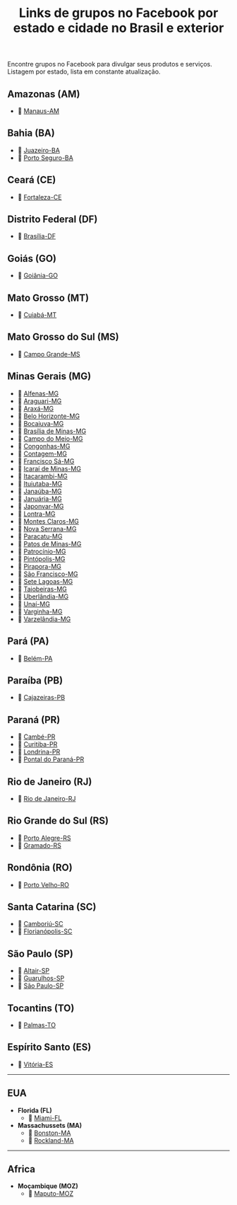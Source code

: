 <header>
  <h1>Links de grupos no Facebook por estado e cidade no Brasil e exterior</h1>
</header>

<p>
  Encontre grupos no Facebook para divulgar seus produtos e serviços. 
  Listagem por estado, lista em constante atualização.
</p>

<section>
  <h2>Amazonas (AM)</h2>
  <ul>
    <li>🔗 <a href="https://www.facebook.com/groups/manausamazonasbrasill/" target="_blank">Manaus-AM</a></li>
  </ul>
</section>

<section>
  <h2>Bahia (BA)</h2>
  <ul>
    <li>🔗 <a href="https://www.facebook.com/groups/juazeirobahiabrasil/" target="_blank">Juazeiro-BA</a></li>
    <li>🔗 <a href="https://www.facebook.com/groups/portosegurobrasil/" target="_blank">Porto Seguro-BA</a></li>
  </ul>
</section>

<section>
  <h2>Ceará (CE)</h2>
  <ul>
    <li>🔗 <a href="https://www.facebook.com/groups/fortalezacebrasil/" target="_blank">Fortaleza-CE</a></li>
  </ul>
</section>

<section>
  <h2>Distrito Federal (DF)</h2>
  <ul>
    <li>🔗 <a href="https://www.facebook.com/groups/brasiliadfbrasil/" target="_blank">Brasília-DF</a></li>
  </ul>
</section>

<section>
  <h2>Goiás (GO)</h2>
  <ul>
    <li>🔗 <a href="https://www.facebook.com/groups/goianiagoiasbrasil/" target="_blank">Goiânia-GO</a></li>
  </ul>
</section>

<section>
  <h2>Mato Grosso (MT)</h2>
  <ul>
    <li>🔗 <a href="https://www.facebook.com/groups/cuiababrasil/" target="_blank">Cuiabá-MT</a></li>
  </ul>
</section>

<section>
  <h2>Mato Grosso do Sul (MS)</h2>
  <ul>
    <li>🔗 <a href="https://www.facebook.com/groups/campograndematogrossosul/" target="_blank">Campo Grande-MS</a></li>
  </ul>
</section>

<section>
  <h2>Minas Gerais (MG)</h2>
  <ul>
    <li>🔗 <a href="https://www.facebook.com/groups/alfenasminasgeraisbrasil/" target="_blank">Alfenas-MG</a></li>
    <li>🔗 <a href="https://www.facebook.com/groups/araguariminasgeraisbrasil/" target="_blank">Araguari-MG</a></li>
    <li>🔗 <a href="https://www.facebook.com/groups/araxaminasgeraisbrasil/" target="_blank">Araxá-MG</a></li>
    <li>🔗 <a href="https://www.facebook.com/groups/belohorizonteminasgerais/" target="_blank">Belo Horizonte-MG</a></li>
    <li>🔗 <a href="https://www.facebook.com/groups/bocaiuvamgbrasil/" target="_blank">Bocaiuva-MG</a></li>
    <li>🔗 <a href="https://www.facebook.com/groups/brasiliademinasmg/" target="_blank">Brasília de Minas-MG</a></li>
    <li>🔗 <a href="https://www.facebook.com/groups/campodomeiominasgerais/" target="_blank">Campo do Meio-MG</a></li>
    <li>🔗 <a href="https://www.facebook.com/groups/congonhasminasgerais/" target="_blank">Congonhas-MG</a></li>
    <li>🔗 <a href="https://www.facebook.com/groups/contagemminasgeraisbrasil/" target="_blank">Contagem-MG</a></li>
    <li>🔗 <a href="https://www.facebook.com/groups/franciscosaminasgeraisbrasil/" target="_blank">Francisco Sá-MG</a></li>
    <li>🔗 <a href="https://www.facebook.com/groups/icaraideminasmgbrasil/" target="_blank">Icaraí de Minas-MG</a></li>
    <li>🔗 <a href="https://www.facebook.com/groups/itacarambinortedeminas/" target="_blank">Itacarambi-MG</a></li>
    <li>🔗 <a href="https://www.facebook.com/groups/ituiutabaminasgeraisbrasil/" target="_blank">Ituiutaba-MG</a></li>
    <li>🔗 <a href="https://www.facebook.com/groups/janaubaminasgeraisbrasil/" target="_blank">Janaúba-MG</a></li>
    <li>🔗 <a href="https://www.facebook.com/groups/januariaminasgerais/" target="_blank">Januária-MG</a></li>
    <li>🔗 <a href="https://www.facebook.com/groups/japonvarmg/" target="_blank">Japonvar-MG</a></li>
    <li>🔗 <a href="https://www.facebook.com/groups/lontramgbrasil/" target="_blank">Lontra-MG</a></li>
    <li>🔗 <a href="https://www.facebook.com/groups/montesclarosnortedeminas/" target="_blank">Montes Claros-MG</a></li>
    <li>🔗 <a href="https://www.facebook.com/groups/novaserranamg/" target="_blank">Nova Serrana-MG</a></li>
    <li>🔗 <a href="https://www.facebook.com/groups/paracatubrasil/" target="_blank">Paracatu-MG</a></li>
    <li>🔗 <a href="https://www.facebook.com/groups/patosdeminasminasgerais/" target="_blank">Patos de Minas-MG</a></li>
    <li>🔗 <a href="https://www.facebook.com/groups/patrociniominasgeraisbrasil/" target="_blank">Patrocínio-MG</a></li>
    <li>🔗 <a href="https://www.facebook.com/groups/pintopolisminasgeraisbrasil/" target="_blank">Pintópolis-MG</a></li>
    <li>🔗 <a href="https://www.facebook.com/groups/piraporaminasgerais/" target="_blank">Pirapora-MG</a></li>
    <li>🔗 <a href="https://www.facebook.com/groups/saofranciscominasgerais/" target="_blank">São Francisco-MG</a></li>
    <li>🔗 <a href="https://www.facebook.com/groups/setelagoasminasgeraisbrasil/" target="_blank">Sete Lagoas-MG</a></li>
    <li>🔗 <a href="https://www.facebook.com/groups/taiobeirasminasgeraisbrasil/" target="_blank">Taiobeiras-MG</a></li>
    <li>🔗 <a href="https://www.facebook.com/groups/uberlandiamgbrasil/" target="_blank">Uberlândia-MG</a></li>
    <li>🔗 <a href="https://www.facebook.com/groups/unaiminasgeraisbrasil/" target="_blank">Unaí-MG</a></li>
    <li>🔗 <a href="https://www.facebook.com/groups/varginhamgbrasil/" target="_blank">Varginha-MG</a></li>
    <li>🔗 <a href="https://www.facebook.com/groups/varzelandiamgbrasil/" target="_blank">Varzelândia-MG</a></li>
  </ul>
</section>

<section>
  <h2>Pará (PA)</h2>
  <ul>
    <li>🔗 <a href="https://www.facebook.com/groups/belemparabrasill/" target="_blank">Belém-PA</a></li>
  </ul>
</section>

<section>
  <h2>Paraíba (PB)</h2>
  <ul>
    <li>🔗 <a href="https://www.facebook.com/groups/cajazeirasparaiba/" target="_blank">Cajazeiras-PB</a></li>
  </ul>
</section>

<section>
  <h2>Paraná (PR)</h2>
  <ul>
    <li>🔗 <a href="https://www.facebook.com/groups/cambeparanabrasil/" target="_blank">Cambé-PR</a></li>
    <li>🔗 <a href="https://www.facebook.com/groups/curitibaparanabrasil/" target="_blank">Curitiba-PR</a></li>
    <li>🔗 <a href="https://www.facebook.com/groups/londrinaparanabrasil/" target="_blank">Londrina-PR</a></li>
    <li>🔗 <a href="https://www.facebook.com/groups/pontalparanabrasil/" target="_blank">Pontal do Paraná-PR</a></li>
  </ul>
</section>

<section>
  <h2>Rio de Janeiro (RJ)</h2>
  <ul>
    <li>🔗 <a href="https://www.facebook.com/groups/riodejaneirobrasil/" target="_blank">Rio de Janeiro-RJ</a></li>
  </ul>
</section>

<section>
  <h2>Rio Grande do Sul (RS)</h2>
  <ul>
    <li>🔗 <a href="https://www.facebook.com/groups/portoalegreriograndedosulbrasil/" target="_blank">Porto Alegre-RS</a></li>
    <li>🔗 <a href="https://www.facebook.com/groups/gramadoriograndedosulbrasil/" target="_blank">Gramado-RS</a></li>
  </ul>
</section>

<section>
  <h2>Rondônia (RO)</h2>
  <ul>
    <li>🔗 <a href="https://www.facebook.com/groups/portovelhorobrasil/" target="_blank">Porto Velho-RO</a></li>
  </ul>
</section>

<section>
  <h2>Santa Catarina (SC)</h2>
  <ul>
    <li>🔗 <a href="https://www.facebook.com/groups/camboriuscbrasil/" target="_blank">Camboriú-SC</a></li>
    <li>🔗 <a href="https://www.facebook.com/groups/florianopolissantacatarina/" target="_blank">Florianópolis-SC</a></li>
  </ul>
</section>

<section>
  <h2>São Paulo (SP)</h2>
  <ul>
    <li>🔗 <a href="https://www.facebook.com/groups/altairsp/" target="_blank">Altair-SP</a></li>
    <li>🔗 <a href="https://www.facebook.com/groups/guarulhosaopaulobrasil/" target="_blank">Guarulhos-SP</a></li>
    <li>🔗 <a href="https://www.facebook.com/groups/saopaulobrazil/" target="_blank">São Paulo-SP</a></li>
  </ul>
</section>

<section>
  <h2>Tocantins (TO)</h2>
  <ul>
    <li>🔗 <a href="https://www.facebook.com/groups/palmastobrasil/" target="_blank">Palmas-TO</a></li>
  </ul>
</section>

<section>
  <h2>Espírito Santo (ES)</h2>
  <ul>
    <li>🔗 <a href="https://www.facebook.com/groups/vitoriaespiritosantobrasil/" target="_blank">Vitória-ES</a></li>
  </ul>
</section>

<hr>

<section>
  <h2>EUA</h2>
  <ul>
    <li>
      <strong>Florida (FL)</strong>
      <ul>
        <li>🔗 <a href="https://www.facebook.com/groups/miamifloridaeua/" target="_blank">Miami-FL</a></li>
      </ul>
    </li>
    <li>
      <strong>Massachussets (MA)</strong>
      <ul>
        <li>🔗 <a href="https://www.facebook.com/groups/bostonmaeua/" target="_blank">Bonston-MA</a></li>
        <li>🔗 <a href="https://www.facebook.com/groups/rocklandmaeua/" target="_blank">Rockland-MA</a></li>
      </ul>
    </li>
  </ul>
</section>

<hr>

<section>
  <h2>Africa</h2>
  <ul>
    <li>
      <strong>Moçambique (MOZ)</strong>
      <ul>
        <li>🔗 <a href="https://www.facebook.com/groups/maputomocambique/" target="_blank">Maputo-MOZ</a></li>
      </ul>
    </li>
  </ul>
</section>